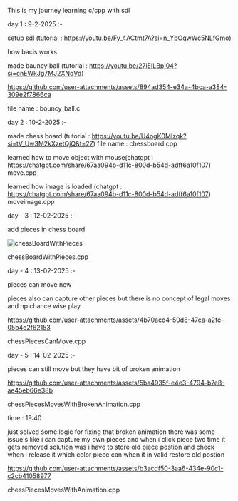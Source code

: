 This is my journey learning c/cpp with sdl

day 1 : 9-2-2025 :-

setup sdl (tutorial : https://youtu.be/Fy_4ACtmt7A?si=n_YbOqwWc5NLfGmo)

how bacis works 

made bauncy ball (tutorial : https://youtu.be/27iEILBpI04?si=cnEWkJg7MJ2XNqVd) 

https://github.com/user-attachments/assets/894ad354-e34a-4bca-a384-309e2f7866ca

file name : bouncy_ball.c 

day 2 : 10-2-2025 :-

made chess board (tutorial : https://youtu.be/U4ogK0MIzqk?si=tV_Uw3M2kXzetQjQ&t=27)
file name : chessboard.cpp

learned how to move object with mouse(chatgpt : https://chatgpt.com/share/67aa094b-d11c-800d-b54d-adff6a10f107)
move.cpp

learned how image is loaded (chatgpt : https://chatgpt.com/share/67aa094b-d11c-800d-b54d-adff6a10f107)
moveimage.cpp

day - 3 : 12-02-2025 :-

add pieces in chess board

![chessBoardWithPieces](https://github.com/user-attachments/assets/9b58a20d-85e3-4cd8-8230-9cd5841acf42)

chessBoardWithPieces.cpp

day - 4 : 13-02-2025 :-

pieces can move now 

pieces also can capture other pieces but there is no concept of legal moves and np chance wise play

https://github.com/user-attachments/assets/4b70acd4-50d8-47ca-a2fc-05b4e2f62153

chessPiecesCanMove.cpp

day - 5 : 14-02-2025 :-

pieces can still move but they have bit of broken animation

https://github.com/user-attachments/assets/5ba4935f-e4e3-4794-b7e8-ae45eb66e38b

chessPiecesMovesWithBrokenAnimation.cpp

time : 19:40

just solved some logic for fixing that broken animation
there was some issue's like i can capture my own pieces and when i click piece two time it gets removed
solution was i have to store old piece postion and check when i release it which color piece can when it in valid restore old postion 

https://github.com/user-attachments/assets/b3acdf50-3aa6-434e-90c1-c2cb41058977

chessPiecesMovesWithAnimation.cpp
